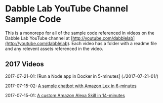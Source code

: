 # Dabble Lab YouTube Channel Sample Code

This is a monorepo for all of the sample code referenced in videos on the Dabble Lab YouTube channel at [http://youtube.com/dabblelab](http://youtube.com/dabblelab). Each video has a folder with a readme file and any relevent assets referenced in the video.

## 2017 Videos 

2017-07-21-01: [Run a Node app in Docker in 5-minutes] (./2017-07-21-01/)

2017-07-15-02: [A sample chatbot with Amazon Lex in 6-minutes](./2017-07-15-02/)

2017-07-15-01: [A custom Amazon Alexa Skill in 14-minutes](./2017-07-15-01/)